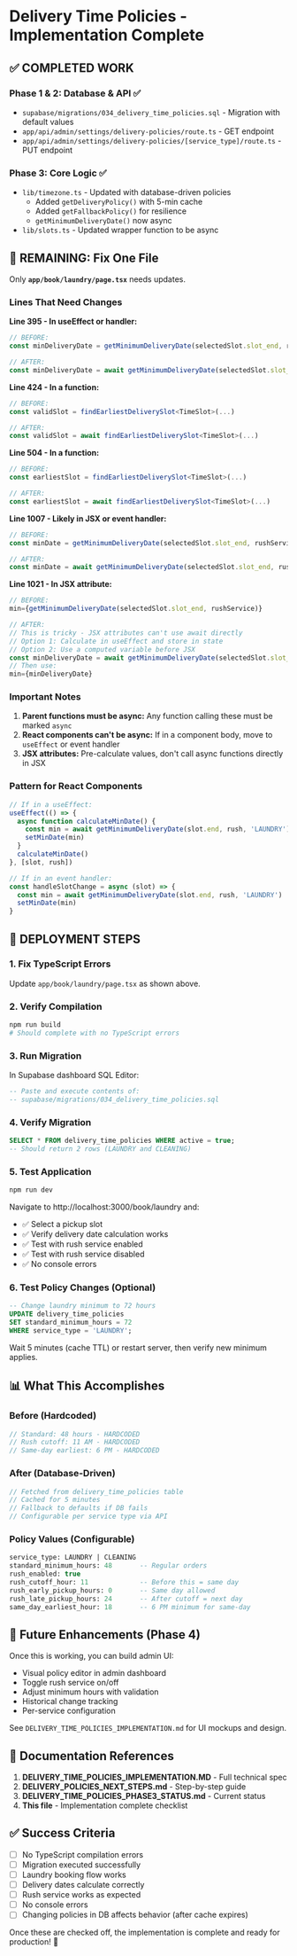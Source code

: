 # Delivery Time Policies - Implementation Complete

## ✅ COMPLETED WORK

### Phase 1 & 2: Database & API ✅
- `supabase/migrations/034_delivery_time_policies.sql` - Migration with default values
- `app/api/admin/settings/delivery-policies/route.ts` - GET endpoint
- `app/api/admin/settings/delivery-policies/[service_type]/route.ts` - PUT endpoint

### Phase 3: Core Logic ✅
- `lib/timezone.ts` - Updated with database-driven policies
  - Added `getDeliveryPolicy()` with 5-min cache
  - Added `getFallbackPolicy()` for resilience
  - `getMinimumDeliveryDate()` now async
- `lib/slots.ts` - Updated wrapper function to be async

## 🔧 REMAINING: Fix One File

Only **`app/book/laundry/page.tsx`** needs updates.

### Lines That Need Changes

**Line 395 - In useEffect or handler:**
```typescript
// BEFORE:
const minDeliveryDate = getMinimumDeliveryDate(selectedSlot.slot_end, rushService)

// AFTER:
const minDeliveryDate = await getMinimumDeliveryDate(selectedSlot.slot_end, rushService, 'LAUNDRY')
```

**Line 424 - In a function:**
```typescript
// BEFORE:
const validSlot = findEarliestDeliverySlot<TimeSlot>(...)

// AFTER:
const validSlot = await findEarliestDeliverySlot<TimeSlot>(...)
```

**Line 504 - In a function:**
```typescript
// BEFORE:
const earliestSlot = findEarliestDeliverySlot<TimeSlot>(...)

// AFTER:
const earliestSlot = await findEarliestDeliverySlot<TimeSlot>(...)
```

**Line 1007 - Likely in JSX or event handler:**
```typescript
// BEFORE:
const minDate = getMinimumDeliveryDate(selectedSlot.slot_end, rushService)

// AFTER:  
const minDate = await getMinimumDeliveryDate(selectedSlot.slot_end, rushService, 'LAUNDRY')
```

**Line 1021 - In JSX attribute:**
```typescript
// BEFORE:
min={getMinimumDeliveryDate(selectedSlot.slot_end, rushService)}

// AFTER:
// This is tricky - JSX attributes can't use await directly
// Option 1: Calculate in useEffect and store in state
// Option 2: Use a computed variable before JSX
const minDeliveryDate = await getMinimumDeliveryDate(selectedSlot.slot_end, rushService, 'LAUNDRY')
// Then use:
min={minDeliveryDate}
```

### Important Notes

1. **Parent functions must be async:** Any function calling these must be marked `async`
2. **React components can't be async:** If in a component body, move to `useEffect` or event handler
3. **JSX attributes:** Pre-calculate values, don't call async functions directly in JSX

### Pattern for React Components

```typescript
// If in a useEffect:
useEffect(() => {
  async function calculateMinDate() {
    const min = await getMinimumDeliveryDate(slot.end, rush, 'LAUNDRY')
    setMinDate(min)
  }
  calculateMinDate()
}, [slot, rush])

// If in an event handler:
const handleSlotChange = async (slot) => {
  const min = await getMinimumDeliveryDate(slot.end, rush, 'LAUNDRY')
  setMinDate(min)
}
```

## 🚀 DEPLOYMENT STEPS

### 1. Fix TypeScript Errors
Update `app/book/laundry/page.tsx` as shown above.

### 2. Verify Compilation
```bash
npm run build
# Should complete with no TypeScript errors
```

### 3. Run Migration
In Supabase dashboard SQL Editor:
```sql
-- Paste and execute contents of:
-- supabase/migrations/034_delivery_time_policies.sql
```

### 4. Verify Migration
```sql
SELECT * FROM delivery_time_policies WHERE active = true;
-- Should return 2 rows (LAUNDRY and CLEANING)
```

### 5. Test Application
```bash
npm run dev
```

Navigate to http://localhost:3000/book/laundry and:
- ✅ Select a pickup slot
- ✅ Verify delivery date calculation works
- ✅ Test with rush service enabled
- ✅ Test with rush service disabled
- ✅ No console errors

### 6. Test Policy Changes (Optional)
```sql
-- Change laundry minimum to 72 hours
UPDATE delivery_time_policies
SET standard_minimum_hours = 72
WHERE service_type = 'LAUNDRY';
```

Wait 5 minutes (cache TTL) or restart server, then verify new minimum applies.

## 📊 What This Accomplishes

### Before (Hardcoded)
```typescript
// Standard: 48 hours - HARDCODED
// Rush cutoff: 11 AM - HARDCODED
// Same-day earliest: 6 PM - HARDCODED
```

### After (Database-Driven)
```typescript
// Fetched from delivery_time_policies table
// Cached for 5 minutes
// Fallback to defaults if DB fails
// Configurable per service type via API
```

### Policy Values (Configurable)
```sql
service_type: LAUNDRY | CLEANING
standard_minimum_hours: 48       -- Regular orders
rush_enabled: true
rush_cutoff_hour: 11             -- Before this = same day
rush_early_pickup_hours: 0       -- Same day allowed
rush_late_pickup_hours: 24       -- After cutoff = next day
same_day_earliest_hour: 18       -- 6 PM minimum for same-day
```

## 🎯 Future Enhancements (Phase 4)

Once this is working, you can build admin UI:
- Visual policy editor in admin dashboard
- Toggle rush service on/off
- Adjust minimum hours with validation
- Historical change tracking
- Per-service configuration

See `DELIVERY_TIME_POLICIES_IMPLEMENTATION.md` for UI mockups and design.

## 📝 Documentation References

1. **DELIVERY_TIME_POLICIES_IMPLEMENTATION.MD** - Full technical spec
2. **DELIVERY_POLICIES_NEXT_STEPS.md** - Step-by-step guide
3. **DELIVERY_TIME_POLICIES_PHASE3_STATUS.md** - Current status
4. **This file** - Implementation complete checklist

## ✅ Success Criteria

- [ ] No TypeScript compilation errors
- [ ] Migration executed successfully
- [ ] Laundry booking flow works
- [ ] Delivery dates calculate correctly
- [ ] Rush service works as expected
- [ ] No console errors
- [ ] Changing policies in DB affects behavior (after cache expires)

Once these are checked off, the implementation is complete and ready for production! 🎉
